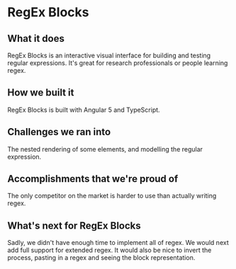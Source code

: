 # RegEx Blocks

## What it does
RegEx Blocks is an interactive visual interface for building and testing regular expressions. It's great for research professionals or people learning regex.

## How we built it
RegEx Blocks is built with Angular 5 and TypeScript.

## Challenges we ran into
The nested rendering of some elements, and modelling the regular expression.

## Accomplishments that we're proud of
The only competitor on the market is harder to use than actually writing regex.

## What's next for RegEx Blocks
Sadly, we didn't have enough time to implement all of regex. We would next add full support for extended regex.
It would also be nice to invert the process, pasting in a regex and seeing the block representation.

